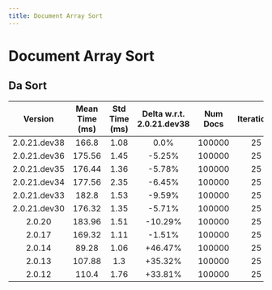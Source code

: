 ```yaml
---
title: Document Array Sort
---
```

# Document Array Sort

## Da Sort

| Version | Mean Time (ms) | Std Time (ms) | Delta w.r.t. 2.0.21.dev38 | Num Docs | Iterations |
| :---: | :---: | :---: | :---: | :---: | :---: |
| 2.0.21.dev38 | 166.8 | 1.08 | 0.0% | 100000 | 25 |
| 2.0.21.dev36 | 175.56 | 1.45 | -5.25% | 100000 | 25 |
| 2.0.21.dev35 | 176.44 | 1.36 | -5.78% | 100000 | 25 |
| 2.0.21.dev34 | 177.56 | 2.35 | -6.45% | 100000 | 25 |
| 2.0.21.dev33 | 182.8 | 1.53 | -9.59% | 100000 | 25 |
| 2.0.21.dev30 | 176.32 | 1.35 | -5.71% | 100000 | 25 |
| 2.0.20 | 183.96 | 1.51 | -10.29% | 100000 | 25 |
| 2.0.17 | 169.32 | 1.11 | -1.51% | 100000 | 25 |
| 2.0.14 | 89.28 | 1.06 | +46.47% | 100000 | 25 |
| 2.0.13 | 107.88 | 1.3 | +35.32% | 100000 | 25 |
| 2.0.12 | 110.4 | 1.76 | +33.81% | 100000 | 25 |
